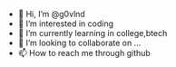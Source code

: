 - 👋 Hi, I’m @g0vlnd
- 👀 I’m interested in coding
- 🌱 I’m currently learning in college,btech
- 💞️ I’m looking to collaborate on ...
- 📫 How to reach me through github

<!---
g0vlnd/g0vlnd is a ✨ special ✨ repository because its `README.md` (this file) appears on your GitHub profile.
You can click the Preview link to take a look at your changes.
--->
